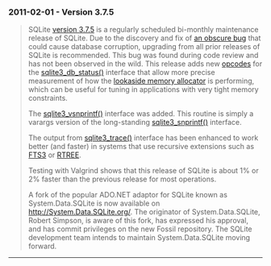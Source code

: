 ### 2011\-02\-01 \- Version 3\.7\.5


> SQLite [version 3\.7\.5](releaselog/3_7_5.html) is a regularly scheduled bi\-monthly maintenance
>  release of SQLite. Due to the discovery and fix of
>  [an obscure bug](https://www.sqlite.org/src/tktview?name=5d863f876e)
>  that could cause database corruption, upgrading from all prior
>  releases of SQLite is recommended. This bug was found during code
>  review and has not been observed in the wild.
>  This release adds new [opcodes](c3ref/c_dbstatus_options.html#sqlitedbstatuslookasidehit) for the
>  [sqlite3\_db\_status()](c3ref/db_status.html) interface that allow more precise measurement of
>  how the [lookaside memory allocator](malloc.html#lookaside) is performing, which can be useful
>  for tuning in applications with very tight memory constraints.
> 
> 
>  The [sqlite3\_vsnprintf()](c3ref/mprintf.html) interface was added. This routine is simply
>  a varargs version of the long\-standing [sqlite3\_snprintf()](c3ref/mprintf.html) interface.
> 
> 
>  The output from [sqlite3\_trace()](c3ref/profile.html) interface has been enhanced to work
>  better (and faster) in systems that use recursive extensions such as
>  [FTS3](fts3.html) or [RTREE](rtree.html).
> 
> 
>  Testing with Valgrind shows that this release of SQLite is about 1%
>  or 2% faster than the previous release for most operations.
> 
> 
>  A fork of the popular ADO.NET adaptor for SQLite known as System.Data.SQLite
>  is now available on <http://System.Data.SQLite.org/>. The originator
>  of System.Data.SQLite, Robert Simpson, is aware of this fork, has
>  expressed his approval, and has commit privileges on the new Fossil
>  repository. The SQLite development team intends to maintain
>  System.Data.SQLite moving forward.



---

